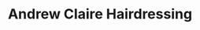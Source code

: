 ---
title: "Andrew Claire Hairdressing"
url: /chester/andrew-claire-hairdressing/
shop: hairdresser
---